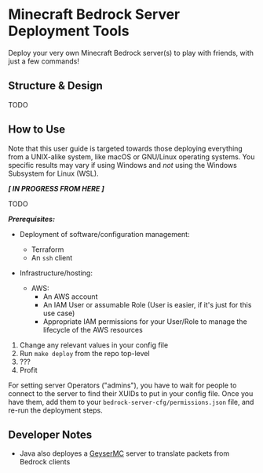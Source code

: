 Minecraft Bedrock Server Deployment Tools
=========================================

Deploy your very own Minecraft Bedrock server(s) to play with friends, with just
a few commands!

Structure & Design
------------------

TODO

How to Use
----------

Note that this user guide is targeted towards those deploying everything from a
UNIX-alike system, like macOS or GNU/Linux operating systems. You specific
results may vary if using Windows and *not* using the Windows Subsystem for
Linux (WSL).

***[ IN PROGRESS FROM HERE ]***

TODO

***Prerequisites:***

* Deployment of software/configuration management:
  * Terraform
  * An `ssh` client

* Infrastructure/hosting:
  * AWS:
    * An AWS account
    * An IAM User or assumable Role (User is easier, if it's just for this use
      case)
    * Appropriate IAM permissions for your User/Role to manage the lifecycle of
      the AWS resources

1. Change any relevant values in your config file
1. Run `make deploy` from the repo top-level
1. ???
1. Profit

For setting server Operators ("admins"), you have to wait for people to connect
to the server to find their XUIDs to put in your config file. Once you have
them, add them to your `bedrock-server-cfg/permissions.json` file, and re-run
the deployment steps.

Developer Notes
---------------

* Java also deployes a [GeyserMC](https://geysermc.org/) server to translate
  packets from Bedrock clients
